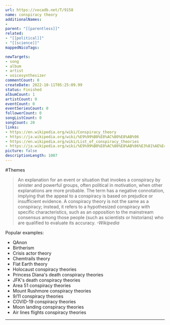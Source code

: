 ```yaml
---
url: https://vocadb.net/T/9158
name: conspiracy theory
additionalNames: 
- 
parent: "[[parentless]]"
related:
- "[[political]]"
- "[[science]]"
mappedNicoTags:

newTargets:
- song
- album
- artist
- voicesynthesizer
commentCount: 0
createDate: 2022-10-11T05:25:09.99
status: Finished
albumCount: 1
artistCount: 0
eventCount: 0
eventSeriesCount: 0
followerCount: 0
songListCount: 0
songCount: 20
links: 
- https://en.wikipedia.org/wiki/Conspiracy_theory
- https://ja.wikipedia.org/wiki/%E9%99%B0%E8%AC%80%E8%AB%96
- https://en.wikipedia.org/wiki/List_of_conspiracy_theories
- https://ja.wikipedia.org/wiki/%E9%99%B0%E8%AC%80%E8%AB%96%E3%81%AE%E4%B8%80%E8%A6%A7
picture: false
descriptionLength: 1007
---
```


#Themes

> An explanation for an event or situation that invokes a conspiracy by sinister and powerful groups, often political in motivation, when other explanations are more probable.
The term has a negative connotation, implying that the appeal to a conspiracy is based on prejudice or insufficient evidence.
A conspiracy theory is not the same as a conspiracy; instead, it refers to a hypothesized conspiracy with specific characteristics, such as an opposition to the mainstream consensus among those people (such as scientists or historians) who are qualified to evaluate its accuracy.
*-Wikipedia*

Popular examples:
- QAnon
- Birtherism
- Crisis actor theory
- Chemtrails theory
- Flat Earth theory
- Holocaust conspiracy theories
- Princess Diana's death conspiracy theories
- JFK's death conspiracy theories
- Area 51 conspiracy theories
- Mount Rushmore conspiracy theories
- 9/11 conspiracy theories
- COVID-19 conspiracy theories
- Moon landing conspiracy theories
- Air lines flights conspiracy theories

---

